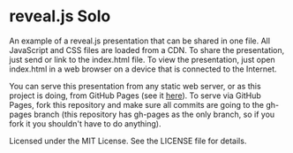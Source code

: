 # reveal.js Solo

An example of a reveal.js presentation that can be shared in one file. All JavaScript and CSS files
are loaded from a CDN. To share the presentation, just send or link to the index.html file. To view
the presentation, just open index.html in a web browser on a device that is connected to the
Internet.

You can serve this presentation from any static web server, or as this project is doing, from GitHub
Pages (see it [here](https://tpanning.github.com/revealjs-solo/)). To serve via GitHub Pages, fork
this repository and make sure all commits are going to the gh-pages branch (this repository has
gh-pages as the only branch, so if you fork it you shouldn't have to do anything).

Licensed under the MIT License. See the LICENSE file for details.
